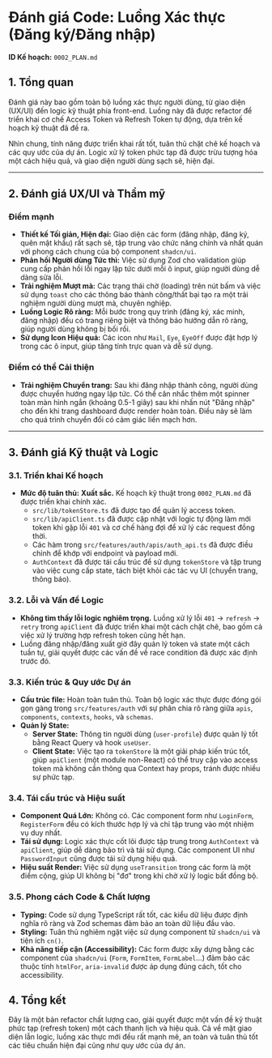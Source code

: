 # Đánh giá Code: Luồng Xác thực (Đăng ký/Đăng nhập)

**ID Kế hoạch:** `0002_PLAN.md`

## 1. Tổng quan

Đánh giá này bao gồm toàn bộ luồng xác thực người dùng, từ giao diện (UX/UI) đến logic kỹ thuật phía front-end. Luồng này đã được refactor để triển khai cơ chế Access Token và Refresh Token tự động, dựa trên kế hoạch kỹ thuật đã đề ra.

Nhìn chung, tính năng được triển khai rất tốt, tuân thủ chặt chẽ kế hoạch và các quy ước của dự án. Logic xử lý token phức tạp đã được trừu tượng hóa một cách hiệu quả, và giao diện người dùng sạch sẽ, hiện đại.

---

## 2. Đánh giá UX/UI và Thẩm mỹ

### Điểm mạnh

-   **Thiết kế Tối giản, Hiện đại:** Giao diện các form (đăng nhập, đăng ký, quên mật khẩu) rất sạch sẽ, tập trung vào chức năng chính và nhất quán với phong cách chung của bộ component `shadcn/ui`.
-   **Phản hồi Người dùng Tức thì:** Việc sử dụng Zod cho validation giúp cung cấp phản hồi lỗi ngay lập tức dưới mỗi ô input, giúp người dùng dễ dàng sửa lỗi.
-   **Trải nghiệm Mượt mà:** Các trạng thái chờ (loading) trên nút bấm và việc sử dụng `toast` cho các thông báo thành công/thất bại tạo ra một trải nghiệm người dùng mượt mà, chuyên nghiệp.
-   **Luồng Logic Rõ ràng:** Mỗi bước trong quy trình (đăng ký, xác minh, đăng nhập) đều có trang riêng biệt và thông báo hướng dẫn rõ ràng, giúp người dùng không bị bối rối.
-   **Sử dụng Icon Hiệu quả:** Các icon như `Mail`, `Eye`, `EyeOff` được đặt hợp lý trong các ô input, giúp tăng tính trực quan và dễ sử dụng.

### Điểm có thể Cải thiện

-   **Trải nghiệm Chuyển trang:** Sau khi đăng nhập thành công, người dùng được chuyển hướng ngay lập tức. Có thể cân nhắc thêm một spinner toàn màn hình ngắn (khoảng 0.5-1 giây) sau khi nhấn nút "Đăng nhập" cho đến khi trang dashboard được render hoàn toàn. Điều này sẽ làm cho quá trình chuyển đổi có cảm giác liền mạch hơn.

---

## 3. Đánh giá Kỹ thuật và Logic

### 3.1. Triển khai Kế hoạch

-   **Mức độ tuân thủ:** **Xuất sắc.** Kế hoạch kỹ thuật trong `0002_PLAN.md` đã được triển khai chính xác.
    -   `src/lib/tokenStore.ts` đã được tạo để quản lý access token.
    -   `src/lib/apiClient.ts` đã được cập nhật với logic tự động làm mới token khi gặp lỗi `401` và cơ chế hàng đợi để xử lý các request đồng thời.
    -   Các hàm trong `src/features/auth/apis/auth_api.ts` đã được điều chỉnh để khớp với endpoint và payload mới.
    -   `AuthContext` đã được tái cấu trúc để sử dụng `tokenStore` và tập trung vào việc cung cấp state, tách biệt khỏi các tác vụ UI (chuyển trang, thông báo).

### 3.2. Lỗi và Vấn đề Logic

-   **Không tìm thấy lỗi logic nghiêm trọng.** Luồng xử lý lỗi `401` -> `refresh` -> `retry` trong `apiClient` đã được triển khai một cách chặt chẽ, bao gồm cả việc xử lý trường hợp refresh token cũng hết hạn.
-   Luồng đăng nhập/đăng xuất giờ đây quản lý token và state một cách tuần tự, giải quyết được các vấn đề về race condition đã được xác định trước đó.

### 3.3. Kiến trúc & Quy ước Dự án

-   **Cấu trúc file:** Hoàn toàn tuân thủ. Toàn bộ logic xác thực được đóng gói gọn gàng trong `src/features/auth` với sự phân chia rõ ràng giữa `apis`, `components`, `contexts`, `hooks`, và `schemas`.
-   **Quản lý State:**
    -   **Server State:** Thông tin người dùng (`user-profile`) được quản lý tốt bằng React Query và hook `useUser`.
    -   **Client State:** Việc tạo ra `tokenStore` là một giải pháp kiến trúc tốt, giúp `apiClient` (một module non-React) có thể truy cập vào access token mà không cần thông qua Context hay props, tránh được nhiều sự phức tạp.

### 3.4. Tái cấu trúc và Hiệu suất

-   **Component Quá Lớn:** Không có. Các component form như `LoginForm`, `RegisterForm` đều có kích thước hợp lý và chỉ tập trung vào một nhiệm vụ duy nhất.
-   **Tái sử dụng:** Logic xác thực cốt lõi được tập trung trong `AuthContext` và `apiClient`, giúp dễ dàng bảo trì và tái sử dụng. Các component UI như `PasswordInput` cũng được tái sử dụng hiệu quả.
-   **Hiệu suất Render:** Việc sử dụng `useTransition` trong các form là một điểm cộng, giúp UI không bị "đơ" trong khi chờ xử lý logic bất đồng bộ.

### 3.5. Phong cách Code & Chất lượng

-   **Typing:** Code sử dụng TypeScript rất tốt, các kiểu dữ liệu được định nghĩa rõ ràng và Zod schemas đảm bảo an toàn dữ liệu đầu vào.
-   **Styling:** Tuân thủ nghiêm ngặt việc sử dụng component từ `shadcn/ui` và tiện ích `cn()`.
-   **Khả năng tiếp cận (Accessibility):** Các form được xây dựng bằng các component của `shadcn/ui` (`Form`, `FormItem`, `FormLabel`...) đảm bảo các thuộc tính `htmlFor`, `aria-invalid` được áp dụng đúng cách, tốt cho accessibility.

## 4. Tổng kết

Đây là một bản refactor chất lượng cao, giải quyết được một vấn đề kỹ thuật phức tạp (refresh token) một cách thanh lịch và hiệu quả. Cả về mặt giao diện lẫn logic, luồng xác thực mới đều rất mạnh mẽ, an toàn và tuân thủ tốt các tiêu chuẩn hiện đại cũng như quy ước của dự án.
